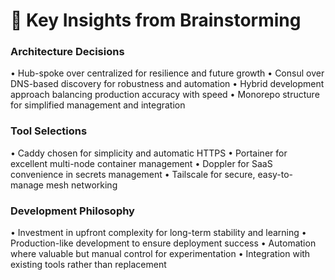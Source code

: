 # 🧠 Key Insights from Brainstorming

### Architecture Decisions

• Hub-spoke over centralized for resilience and future growth
• Consul over DNS-based discovery for robustness and automation
• Hybrid development approach balancing production accuracy with speed
• Monorepo structure for simplified management and integration

### Tool Selections

• Caddy chosen for simplicity and automatic HTTPS
• Portainer for excellent multi-node container management
• Doppler for SaaS convenience in secrets management
• Tailscale for secure, easy-to-manage mesh networking

### Development Philosophy

• Investment in upfront complexity for long-term stability and learning
• Production-like development to ensure deployment success
• Automation where valuable but manual control for experimentation
• Integration with existing tools rather than replacement